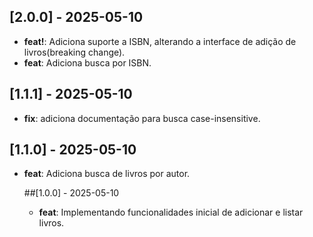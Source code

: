 ## [2.0.0] - 2025-05-10
- **feat!**: Adiciona suporte a ISBN, alterando a interface de adição de livros(breaking change).
- **feat**: Adiciona busca por ISBN.

## [1.1.1] - 2025-05-10
- **fix**: adiciona documentação para busca case-insensitive.

## [1.1.0] - 2025-05-10
- **feat**: Adiciona busca de livros por autor.

  ##[1.0.0] - 2025-05-10
  - **feat**: Implementando funcionalidades inicial de adicionar e listar livros.
